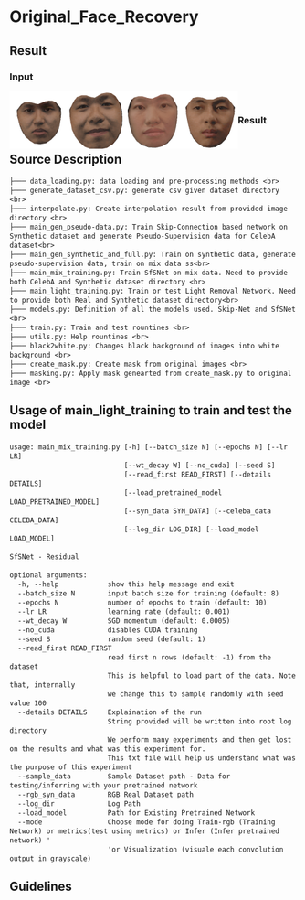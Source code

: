 # Original_Face_Recovery

## Result
### Input
<img align="left" width="100" height="100" src="https://github.com/RichardoTiono/Original_Face_Recovery/blob/main/sample_result/result/21_0_b_mask.png">
<img align="left" width="100" height="100" src="https://github.com/RichardoTiono/Original_Face_Recovery/blob/main/sample_result/result/22_0_b_mask.png">
<img align="left" width="100" height="100" src="https://github.com/RichardoTiono/Original_Face_Recovery/blob/main/sample_result/result/25_4_r_mask.png">
<img align="left" width="100" height="100" src="https://github.com/RichardoTiono/Original_Face_Recovery/blob/main/sample_result/result/26_2_g_mask.png"><br>

### Result
```

```


## Source Description
```
├─── data_loading.py: data loading and pre-processing methods <br>
├─── generate_dataset_csv.py: generate csv given dataset directory <br>
├─── interpolate.py: Create interpolation result from provided image directory <br>
├─── main_gen_pseudo-data.py: Train Skip-Connection based network on Synthetic dataset and generate Pseudo-Supervision data for CelebA dataset<br>
├─── main_gen_synthetic_and_full.py: Train on synthetic data, generate pseudo-supervision data, train on mix data ss<br>
├─── main_mix_training.py: Train SfSNet on mix data. Need to provide both CelebA and Synthetic dataset directory <br>
├─── main_light_training.py: Train or test Light Removal Network. Need to provide both Real and Synthetic dataset directory<br>
├─── models.py: Definition of all the models used. Skip-Net and SfSNet <br>
├─── train.py: Train and test rountines <br>
├─── utils.py: Help rountines <br>
├─── black2white.py: Changes black background of images into white background <br>
├─── create_mask.py: Create mask from original images <br>
├─── masking.py: Apply mask genearted from create_mask.py to original image <br>
```

## Usage of main_light_training to train and test the model
```
usage: main_mix_training.py [-h] [--batch_size N] [--epochs N] [--lr LR]
                            [--wt_decay W] [--no_cuda] [--seed S]
                            [--read_first READ_FIRST] [--details DETAILS]
                            [--load_pretrained_model LOAD_PRETRAINED_MODEL]
                            [--syn_data SYN_DATA] [--celeba_data CELEBA_DATA]
                            [--log_dir LOG_DIR] [--load_model LOAD_MODEL]

SfSNet - Residual

optional arguments:
  -h, --help            show this help message and exit
  --batch_size N        input batch size for training (default: 8)
  --epochs N            number of epochs to train (default: 10)
  --lr LR               learning rate (default: 0.001)
  --wt_decay W          SGD momentum (default: 0.0005)
  --no_cuda             disables CUDA training
  --seed S              random seed (default: 1)
  --read_first READ_FIRST
                        read first n rows (default: -1) from the dataset
                        This is helpful to load part of the data. Note that, internally
                        we change this to sample randomly with seed value 100
  --details DETAILS     Explaination of the run
                        String provided will be written into root log directory
                        We perform many experiments and then get lost on the results and what was this experiment for.
                        This txt file will help us understand what was the purpose of this experiment
  --sample_data         Sample Dataset path - Data for testing/inferring with your pretrained network
  --rgb_syn_data        RGB Real Dataset path
  --log_dir             Log Path
  --load_model          Path for Existing Pretrained Network
  --mode                Choose mode for doing Train-rgb (Training Network) or metrics(test using metrics) or Infer (Infer pretrained network) '
                        'or Visualization (visuale each convolution output in grayscale)
```

## Guidelines
```

```
